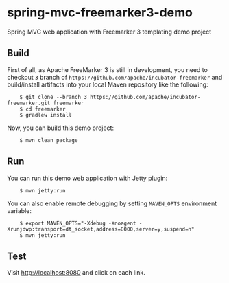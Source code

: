 # spring-mvc-freemarker3-demo
Spring MVC web application with Freemarker 3 templating demo project

## Build

First of all, as Apache FreeMarker 3 is still in development,
you need to checkout ```3``` branch of
```https://github.com/apache/incubator-freemarker``` and
build/install artifacts into your local Maven repository like the following:

        $ git clone --branch 3 https://github.com/apache/incubator-freemarker.git freemarker
        $ cd freemarker
        $ gradlew install 

Now, you can build this demo project:

        $ mvn clean package

## Run

You can run this demo web application with Jetty plugin:

        $ mvn jetty:run

You can also enable remote debugging by setting ```MAVEN_OPTS``` environment variable:

        $ export MAVEN_OPTS="-Xdebug -Xnoagent -Xrunjdwp:transport=dt_socket,address=8000,server=y,suspend=n"
        $ mvn jetty:run

## Test

Visit [http://localhost:8080](http://localhost:8080) and click on each link.
